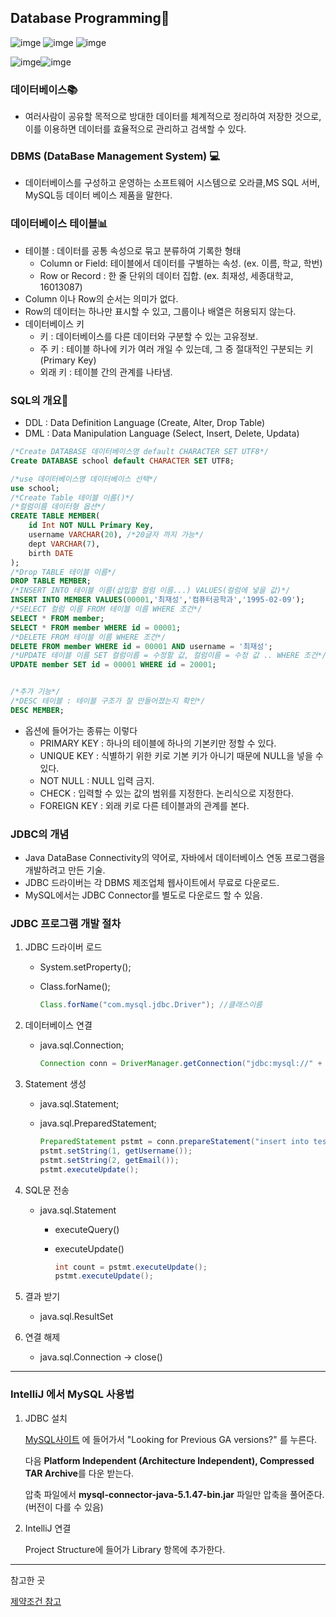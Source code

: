 ## Database Programming:green_book:

![imge](https://img.shields.io/badge/ProjectType-Lecture-green)  ![imge](https://img.shields.io/badge/Language-Java-yellow)  ![imge](https://img.shields.io/badge/Tools-IntelliJ-blue)

![imge](https://img.shields.io/badge/Language-SQL-orange)![imge](https://img.shields.io/badge/Tools-MySQL-blue)

### 데이터베이스:books:

- 여러사람이 공유할 목적으로 방대한 데이터를 체계적으로 정리하여 저장한 것으로, 이를 이용하면 데이터를 효율적으로 관리하고 검색할 수 있다.

### DBMS (DataBase Management System) :computer:

- 데이터베이스를 구성하고 운영하는 소프트웨어 시스템으로 오라클,MS SQL 서버, MySQL등 데이터 베이스 제품을 말한다.

### 데이터베이스 테이블:bar_chart:

- 테이블 : 데이터를 공통 속성으로 묶고 분류하여 기록한 형태
  - Column or Field: 테이블에서 데이터를 구별하는 속성. (ex. 이름, 학교, 학번)
  - Row or Record : 한 줄 단위의 데이터 집합. (ex. 최재성, 세종대학교, 16013087)
- Column 이나 Row의 순서는 의미가 없다.
- Row의 데이터는 하나만 표시할 수 있고, 그룹이나 배열은 허용되지 않는다.
- 데이터베이스 키
  - 키 : 데이터베이스를 다른 데이터와 구분할 수 있는 고유정보.
  - 주 키 : 테이블 하나에 키가 여러 개일 수 있는데, 그 중 절대적인 구분되는 키(Primary Key)
  - 외래 키 : 테이블 간의 관계를 나타냄.

### SQL의 개요:page_facing_up:

- DDL : Data Definition Language (Create, Alter, Drop Table)
- DML : Data Manipulation Language (Select, Insert, Delete, Updata)

```sql
/*Create DATABASE 데이터베이스명 default CHARACTER SET UTF8*/
Create DATABASE school default CHARACTER SET UTF8; 

/*use 데이터베이스명 데이터베이스 선택*/
use school;
/*Create Table 테이블 이름()*/
/*컬럼이름 데이터형 옵션*/
CREATE TABLE MEMBER(
	id Int NOT NULL Primary Key,
    username VARCHAR(20), /*20글자 까지 가능*/
    dept VARCHAR(7),
    birth DATE
);
/*Drop TABLE 테이블 이름*/
DROP TABLE MEMBER;
/*INSERT INTO 테이블 이름(삽입할 컬럼 이름...) VALUES(컬럼에 넣을 값)*/
INSERT INTO MEMBER VALUES(00001,'최재성','컴퓨터공학과','1995-02-09');
/*SELECT 컬럼 이름 FROM 테이블 이름 WHERE 조건*/
SELECT * FROM member;
SELECT * FROM member WHERE id = 00001;
/*DELETE FROM 테이블 이름 WHERE 조건*/
DELETE FROM member WHERE id = 00001 AND username = '최재성';
/*UPDATE 테이블 이름 SET 컬럼이름 = 수정할 값, 컬럼이름 = 수정 값 .. WHERE 조건*/
UPDATE member SET id = 00001 WHERE id = 20001;


/*추가 기능*/
/*DESC 테이블 : 테이블 구조가 잘 만들어졌는지 확인*/
DESC MEMBER; 
```

- 옵션에 들어가는 종류는 이렇다
  - PRIMARY KEY : 하나의 테이블에 하나의 기본키만 정할 수 있다.
  - UNIQUE KEY : 식별하기 위한 키로 기본 키가 아니기 때문에 NULL을 넣을 수 있다.
  - NOT NULL : NULL 입력 금지.
  - CHECK : 입력할 수 있는 값의 범위를 지정한다. 논리식으로 지정한다.
  - FOREIGN KEY : 외래 키로 다른 테이블과의 관계를 본다.

### JDBC의 개념

- Java DataBase Connectivity의 약어로, 자바에서 데이터베이스 연동 프로그램을 개발하려고 만든 기술.
- JDBC 드라이버는 각 DBMS 제조업체 웹사이트에서 무료로 다운로드.
- MySQL에서는 JDBC Connector를 별도로 다운로드 할 수 있음.

### JDBC 프로그램 개발 절차

1. JDBC 드라이버 로드

   - System.setProperty();

   - Class.forName();

     ```java
     Class.forName("com.mysql.jdbc.Driver"); //클래스이름
     ```

2. 데이터베이스 연결

   - java.sql.Connection;

     ```java
     Connection conn = DriverManager.getConnection("jdbc:mysql://" + server + "/" + database + "?useSSL=false", user_name, password);
     ```

3. Statement 생성

   - java.sql.Statement;

   - java.sql.PreparedStatement;

     ```java
     PreparedStatement pstmt = conn.prepareStatement("insert into test values(?,?)");
     pstmt.setString(1, getUsername());
     pstmt.setString(2, getEmail());
     pstmt.executeUpdate();
     ```

4. SQL문 전송

   - java.sql.Statement

     - executeQuery()

     - executeUpdate()

       ```java
       int count = pstmt.executeUpdate();
       pstmt.executeUpdate();
       ```

5. 결과 받기

   - java.sql.ResultSet

6. 연결 해제

   - java.sql.Connection -> close()

---

### IntelliJ 에서 MySQL 사용법

1. JDBC 설치

   [MySQL사이트](https://dev.mysql.com/downloads/connector/j/) 에 들어가서 "Looking for Previous GA versions?" 를 누른다.

   다음 **Platform Independent (Architecture Independent), Compressed TAR Archive**를 다운 받는다.

   압축 파일에서 **mysql-connector-java-5.1.47-bin.jar** 파일만 압축을 풀어준다.(버전이 다를 수 있음)

2. IntelliJ 연결

   Project Structure에 들어가 Library 항목에 추가한다.

---

참고한 곳

[제약조건 참고](https://hyeonstorage.tistory.com/291)